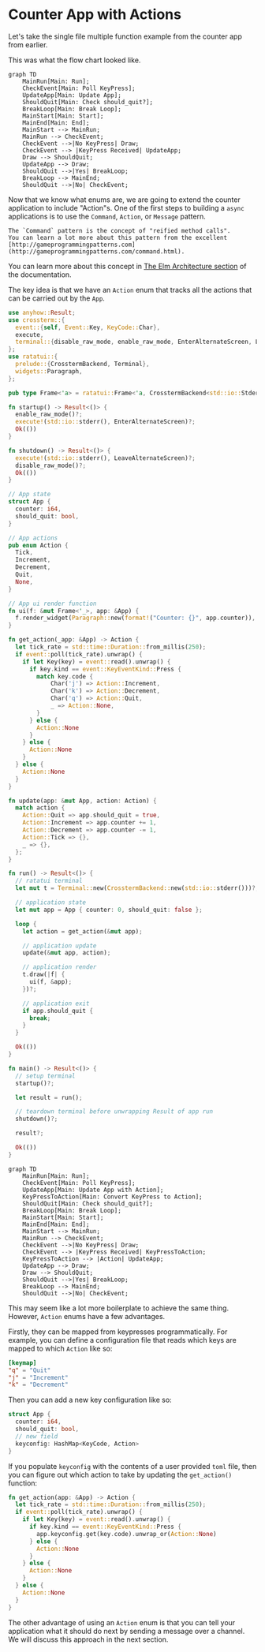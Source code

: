 # Counter App with Actions

Let's take the single file multiple function example from the counter app from earlier.

This was what the flow chart looked like.

```mermaid
graph TD
    MainRun[Main: Run];
    CheckEvent[Main: Poll KeyPress];
    UpdateApp[Main: Update App];
    ShouldQuit[Main: Check should_quit?];
    BreakLoop[Main: Break Loop];
    MainStart[Main: Start];
    MainEnd[Main: End];
    MainStart --> MainRun;
    MainRun --> CheckEvent;
    CheckEvent -->|No KeyPress| Draw;
    CheckEvent --> |KeyPress Received| UpdateApp;
    Draw --> ShouldQuit;
    UpdateApp --> Draw;
    ShouldQuit -->|Yes| BreakLoop;
    BreakLoop --> MainEnd;
    ShouldQuit -->|No| CheckEvent;
```

Now that we know what enums are, we are going to extend the counter application to include
"Action"s. One of the first steps to building a `async` applications is to use the `Command`,
`Action`, or `Message` pattern.

```admonish tip
The `Command` pattern is the concept of "reified method calls".
You can learn a lot more about this pattern from the excellent [http://gameprogrammingpatterns.com](http://gameprogrammingpatterns.com/command.html).
```

You can learn more about this concept in
[The Elm Architecture section](../../concepts/application-patterns/the-elm-architecture.md) of the
documentation.

The key idea is that we have an `Action` enum that tracks all the actions that can be carried out by
the `App`.

```rust
use anyhow::Result;
use crossterm::{
  event::{self, Event::Key, KeyCode::Char},
  execute,
  terminal::{disable_raw_mode, enable_raw_mode, EnterAlternateScreen, LeaveAlternateScreen},
};
use ratatui::{
  prelude::{CrosstermBackend, Terminal},
  widgets::Paragraph,
};

pub type Frame<'a> = ratatui::Frame<'a, CrosstermBackend<std::io::Stderr>>;

fn startup() -> Result<()> {
  enable_raw_mode()?;
  execute!(std::io::stderr(), EnterAlternateScreen)?;
  Ok(())
}

fn shutdown() -> Result<()> {
  execute!(std::io::stderr(), LeaveAlternateScreen)?;
  disable_raw_mode()?;
  Ok(())
}

// App state
struct App {
  counter: i64,
  should_quit: bool,
}

// App actions
pub enum Action {
  Tick,
  Increment,
  Decrement,
  Quit,
  None,
}

// App ui render function
fn ui(f: &mut Frame<'_>, app: &App) {
  f.render_widget(Paragraph::new(format!("Counter: {}", app.counter)), f.size());
}

fn get_action(_app: &App) -> Action {
  let tick_rate = std::time::Duration::from_millis(250);
  if event::poll(tick_rate).unwrap() {
    if let Key(key) = event::read().unwrap() {
      if key.kind == event::KeyEventKind::Press {
        match key.code {
            Char('j') => Action::Increment,
            Char('k') => Action::Decrement,
            Char('q') => Action::Quit,
            _ => Action::None,
        }
      } else {
        Action::None
      }
    } else {
      Action::None
    }
  } else {
    Action::None
  }
}

fn update(app: &mut App, action: Action) {
  match action {
    Action::Quit => app.should_quit = true,
    Action::Increment => app.counter += 1,
    Action::Decrement => app.counter -= 1,
    Action::Tick => {},
    _ => {},
  };
}

fn run() -> Result<()> {
  // ratatui terminal
  let mut t = Terminal::new(CrosstermBackend::new(std::io::stderr()))?;

  // application state
  let mut app = App { counter: 0, should_quit: false };

  loop {
    let action = get_action(&mut app);

    // application update
    update(&mut app, action);

    // application render
    t.draw(|f| {
      ui(f, &app);
    })?;

    // application exit
    if app.should_quit {
      break;
    }
  }

  Ok(())
}

fn main() -> Result<()> {
  // setup terminal
  startup()?;

  let result = run();

  // teardown terminal before unwrapping Result of app run
  shutdown()?;

  result?;

  Ok(())
}
```

```mermaid
graph TD
    MainRun[Main: Run];
    CheckEvent[Main: Poll KeyPress];
    UpdateApp[Main: Update App with Action];
    KeyPressToAction[Main: Convert KeyPress to Action];
    ShouldQuit[Main: Check should_quit?];
    BreakLoop[Main: Break Loop];
    MainStart[Main: Start];
    MainEnd[Main: End];
    MainStart --> MainRun;
    MainRun --> CheckEvent;
    CheckEvent -->|No KeyPress| Draw;
    CheckEvent --> |KeyPress Received| KeyPressToAction;
    KeyPressToAction --> |Action| UpdateApp;
    UpdateApp --> Draw;
    Draw --> ShouldQuit;
    ShouldQuit -->|Yes| BreakLoop;
    BreakLoop --> MainEnd;
    ShouldQuit -->|No| CheckEvent;
```

This may seem like a lot more boilerplate to achieve the same thing. However, `Action` enums have a
few advantages.

Firstly, they can be mapped from keypresses programmatically. For example, you can define a
configuration file that reads which keys are mapped to which `Action` like so:

```toml
[keymap]
"q" = "Quit"
"j" = "Increment"
"k" = "Decrement"
```

Then you can add a new key configuration like so:

```rust
struct App {
  counter: i64,
  should_quit: bool,
  // new field
  keyconfig: HashMap<KeyCode, Action>
}
```

If you populate `keyconfig` with the contents of a user provided `toml` file, then you can figure
out which action to take by updating the `get_action()` function:

```rust
fn get_action(app: &App) -> Action {
  let tick_rate = std::time::Duration::from_millis(250);
  if event::poll(tick_rate).unwrap() {
    if let Key(key) = event::read().unwrap() {
      if key.kind == event::KeyEventKind::Press {
        app.keyconfig.get(key.code).unwrap_or(Action::None)
      } else {
        Action::None
      }
    } else {
      Action::None
    }
  } else {
    Action::None
  }
}
```

The other advantage of using an `Action` enum is that you can tell your application what it should
do next by sending a message over a channel. We will discuss this approach in the next section.
